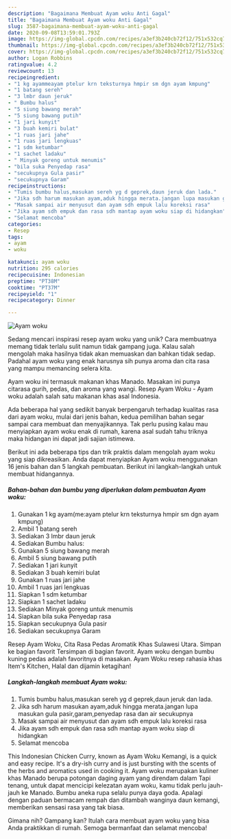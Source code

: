 ```yaml
---
description: "Bagaimana Membuat Ayam woku Anti Gagal"
title: "Bagaimana Membuat Ayam woku Anti Gagal"
slug: 3587-bagaimana-membuat-ayam-woku-anti-gagal
date: 2020-09-08T13:59:01.793Z
image: https://img-global.cpcdn.com/recipes/a3ef3b240cb72f12/751x532cq70/ayam-woku-foto-resep-utama.jpg
thumbnail: https://img-global.cpcdn.com/recipes/a3ef3b240cb72f12/751x532cq70/ayam-woku-foto-resep-utama.jpg
cover: https://img-global.cpcdn.com/recipes/a3ef3b240cb72f12/751x532cq70/ayam-woku-foto-resep-utama.jpg
author: Logan Robbins
ratingvalue: 4.2
reviewcount: 13
recipeingredient:
- "1 kg ayammeayam ptelur krn teksturnya hmpir sm dgn ayam kmpung"
- "1 batang sereh"
- "3 lmbr daun jeruk"
- " Bumbu halus"
- "5 siung bawang merah"
- "5 siung bawang putih"
- "1 jari kunyit"
- "3 buah kemiri bulat"
- "1 ruas jari jahe"
- "1 ruas jari lengkuas"
- "1 sdm ketumbar"
- "1 sachet ladaku"
- " Minyak goreng untuk menumis"
- "bila suka Penyedap rasa"
- "secukupnya Gula pasir"
- "secukupnya Garam"
recipeinstructions:
- "Tumis bumbu halus,masukan sereh yg d geprek,daun jeruk dan lada."
- "Jika sdh harum masukan ayam,aduk hingga merata.jangan lupa masukan gula pasir,garam,penyedap rasa dan air secukupnya"
- "Masak sampai air menyusut dan ayam sdh empuk lalu koreksi rasa"
- "Jika ayam sdh empuk dan rasa sdh mantap ayam woku siap di hidangkan"
- "Selamat mencoba"
categories:
- Resep
tags:
- ayam
- woku

katakunci: ayam woku 
nutrition: 295 calories
recipecuisine: Indonesian
preptime: "PT38M"
cooktime: "PT37M"
recipeyield: "1"
recipecategory: Dinner

---
```



![Ayam woku](https://img-global.cpcdn.com/recipes/a3ef3b240cb72f12/751x532cq70/ayam-woku-foto-resep-utama.jpg)

Sedang mencari inspirasi resep ayam woku yang unik? Cara membuatnya memang tidak terlalu sulit namun tidak gampang juga. Kalau salah mengolah maka hasilnya tidak akan memuaskan dan bahkan tidak sedap. Padahal ayam woku yang enak harusnya sih punya aroma dan cita rasa yang mampu memancing selera kita.

Ayam woku ini termasuk makanan khas Manado. Masakan ini punya citarasa gurih, pedas, dan aroma yang wangi. Resep Ayam Woku - Ayam woku adalah salah satu makanan khas asal Indonesia.

Ada beberapa hal yang sedikit banyak berpengaruh terhadap kualitas rasa dari ayam woku, mulai dari jenis bahan, kedua pemilihan bahan segar sampai cara membuat dan menyajikannya. Tak perlu pusing kalau mau menyiapkan ayam woku enak di rumah, karena asal sudah tahu triknya maka hidangan ini dapat jadi sajian istimewa.


Berikut ini ada beberapa tips dan trik praktis dalam mengolah ayam woku yang siap dikreasikan. Anda dapat menyiapkan Ayam woku menggunakan 16 jenis bahan dan 5 langkah pembuatan. Berikut ini langkah-langkah untuk membuat hidangannya.

<!--inarticleads1-->

##### Bahan-bahan dan bumbu yang diperlukan dalam pembuatan Ayam woku:

1. Gunakan 1 kg ayam(me:ayam ptelur krn teksturnya hmpir sm dgn ayam kmpung)
1. Ambil 1 batang sereh
1. Sediakan 3 lmbr daun jeruk
1. Sediakan  Bumbu halus:
1. Gunakan 5 siung bawang merah
1. Ambil 5 siung bawang putih
1. Sediakan 1 jari kunyit
1. Sediakan 3 buah kemiri bulat
1. Gunakan 1 ruas jari jahe
1. Ambil 1 ruas jari lengkuas
1. Siapkan 1 sdm ketumbar
1. Siapkan 1 sachet ladaku
1. Sediakan  Minyak goreng untuk menumis
1. Siapkan bila suka Penyedap rasa
1. Siapkan secukupnya Gula pasir
1. Sediakan secukupnya Garam


Resep Ayam Woku, Cita Rasa Pedas Aromatik Khas Sulawesi Utara. Simpan ke bagian favorit Tersimpan di bagian favorit. Ayam woku dengan bumbu kuning pedas adalah favoritnya di masakan. Ayam Woku resep rahasia khas Item&#39;s Kitchen, Halal dan dijamin ketagihan! 

<!--inarticleads2-->

##### Langkah-langkah membuat Ayam woku:

1. Tumis bumbu halus,masukan sereh yg d geprek,daun jeruk dan lada.
1. Jika sdh harum masukan ayam,aduk hingga merata.jangan lupa masukan gula pasir,garam,penyedap rasa dan air secukupnya
1. Masak sampai air menyusut dan ayam sdh empuk lalu koreksi rasa
1. Jika ayam sdh empuk dan rasa sdh mantap ayam woku siap di hidangkan
1. Selamat mencoba


This Indonesian Chicken Curry, known as Ayam Woku Kemangi, is a quick and easy recipe. It&#39;s a dry-ish curry and is just bursting with the scents of the herbs and aromatics used in cooking it. Ayam woku merupakan kuliner khas Manado berupa potongan daging ayam yang direndam dalam Tapi tenang, untuk dapat mencicipi kelezatan ayam woku, kamu tidak perlu jauh-jauh ke Manado. Bumbu aneka rupa selalu punya daya goda. Apalagi dengan paduan bermacam rempah dan ditambah wanginya daun kemangi, memberikan sensasi rasa yang tak biasa. 

Gimana nih? Gampang kan? Itulah cara membuat ayam woku yang bisa Anda praktikkan di rumah. Semoga bermanfaat dan selamat mencoba!
